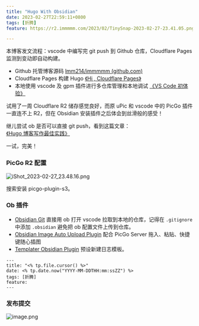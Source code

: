 ```yaml
---
title: "Hugo With Obsidian"
date: 2023-02-27T22:59:11+0800
tags: [折腾]
feature: https://r2.immmmm.com/2023/02/TinySnap-2023-02-27-23.41.05.png

---
```


本博客发文流程：vscode 中编写完 git push 到 Github 仓库，Cloudflare Pages 监测到变动即自动构建。

- Github 托管博客源码 [lmm214/immmmm (github.com)](https://github.com/lmm214/immmmm)
- Cloudflare Pages 构建 Hugo [《Hi , Cloudflare Pages》](https://immmmm.com/hi-cloudflare/)
- 本地使用 vscode 及 gpm 插件进行多仓库管理和本地调试 [《VS Code 初体验》](https://immmmm.com/use-visual-studio-code/)

试用了一周 Cloudflare R2 储存感觉良好，而原 uPic 和 vscode 中的 PicGo 插件一直连不上 R2，但在 Obsidian 安装插件之后体会到丝滑般的感受！

<!--more-->

继儿尝试 ob 是否可以直接 git push，看到这篇文章：[《Hugo 博客写作最佳实践》](https://blog.zhangyingwei.com/posts/2022m4d11h19m42s28/) 

一试，完美！

### PicGo R2 配置

![iShot_2023-02-27_23.48.16.png](https://r2.immmmm.com/2023/02/iShot_2023-02-27_23.48.16.png)

搜索安装 picgo-plugin-s3。

### Ob 插件

- [Obsidian Git](https://github.com/denolehov/obsidian-git) 直接用 ob 打开 vscode 拉取到本地的仓库，记得在 `.gitignore` 中添加 `.obsidian` 避免把 ob 配置文件上传到仓库。
- [Obsidian Image Auto Upload Plugin](https://github.com/renmu123/obsidian-image-auto-upload-plugin/blob/master/readme-zh.md)  配合 PicGo Server 拖入、粘贴、快捷键随心插图
- [Templater Obsidian Plugin](https://github.com/SilentVoid13/Templater) 预设新建日志模板。

```
---
title: "<% tp.file.cursor() %>"
date: <% tp.date.now("YYYY-MM-DDTHH:mm:ssZZ") %>
tags: [折腾]
feature: 
---
```

### 发布提交

![image.png](https://r2.immmmm.com/2023/02/20230227235558.png)















